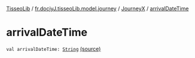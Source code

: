 [TisseoLib](../../index.md) / [fr.docjyJ.tisseoLib.model.journey](../index.md) / [JourneyX](index.md) / [arrivalDateTime](./arrival-date-time.md)

# arrivalDateTime

`val arrivalDateTime: `[`String`](https://kotlinlang.org/api/latest/jvm/stdlib/kotlin/-string/index.html) [(source)](https://github.com/docjyj/tisseoLib/tree/master/src/main/kotlin/fr/docjyJ/tisseoLib/model/journey/JourneyX.kt#L8)